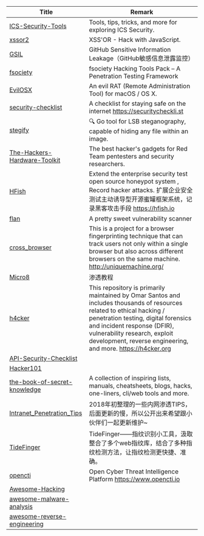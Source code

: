 | Title                                                        | Remark |
| ------------------------------------------------------------ | ------ |
| [ICS-Security-Tools](https://github.com/ITI/ICS-Security-Tools) |  Tools, tips, tricks, and more for exploring ICS Security.      |
|[xssor2](https://github.com/evilcos/xssor2)|XSS'OR - Hack with JavaScript.|
|[GSIL](https://github.com/FeeiCN/GSIL)|GitHub Sensitive Information Leakage（GitHub敏感信息泄露监控）|
|[fsociety](https://github.com/Manisso/fsociety)|fsociety Hacking Tools Pack – A Penetration Testing Framework|
|[EvilOSX](https://github.com/Marten4n6/EvilOSX)|An evil RAT (Remote Administration Tool) for macOS / OS X.|
|[security-checklist](https://github.com/brianlovin/security-checklist)|A checklist for staying safe on the internet https://securitycheckli.st|
|[stegify](https://github.com/DimitarPetrov/stegify)|🔍 Go tool for LSB steganography, capable of hiding any file within an image.|
|[The-Hackers-Hardware-Toolkit](https://github.com/yadox666/The-Hackers-Hardware-Toolkit)|The best hacker's gadgets for Red Team pentesters and security researchers.|
|[HFish](https://github.com/hacklcx/HFish)|Extend the enterprise security test open source honeypot system , Record hacker attacks. 扩展企业安全测试主动诱导型开源蜜罐框架系统，记录黑客攻击手段 https://hfish.io|
|[flan](https://github.com/cloudflare/flan)|A pretty sweet vulnerability scanner|
|[cross_browser](https://github.com/Song-Li/cross_browser)|This is a project for a browser fingerprinting technique that can track users not only within a single browser but also across different browsers on the same machine. http://uniquemachine.org/|
|[Micro8](https://github.com/Micropoor/Micro8)|渗透教程|
|[h4cker](https://github.com/The-Art-of-Hacking/h4cker)|This repository is primarily maintained by Omar Santos and includes thousands of resources related to ethical hacking / penetration testing, digital forensics and incident response (DFIR), vulnerability research, exploit development, reverse engineering, and more. https://h4cker.org|
|[API-Security-Checklist](https://github.com/shieldfy/API-Security-Checklist)|
|[Hacker101](https://github.com/Hacker0x01/hacker101)|
|[the-book-of-secret-knowledge](https://github.com/trimstray/the-book-of-secret-knowledge)|A collection of inspiring lists, manuals, cheatsheets, blogs, hacks, one-liners, cli/web tools and more.|
|[Intranet_Penetration_Tips](https://github.com/Ridter/Intranet_Penetration_Tips)|2018年初整理的一些内网渗透TIPS，后面更新的慢，所以公开出来希望跟小伙伴们一起更新维护~|
|[TideFinger](https://github.com/TideSec/TideFinger)|TideFinger——指纹识别小工具，汲取整合了多个web指纹库，结合了多种指纹检测方法，让指纹检测更快捷、准确。|
|[opencti](https://github.com/OpenCTI-Platform/opencti)|Open Cyber Threat Intelligence Platform https://www.opencti.io|
|[Awesome-Hacking](https://github.com/Hack-with-Github/Awesome-Hacking)|
|[awesome-malware-analysis](https://github.com/rshipp/awesome-malware-analysis)|
|[awesome-reverse-engineering](https://github.com/alphaSeclab/awesome-reverse-engineering)|
